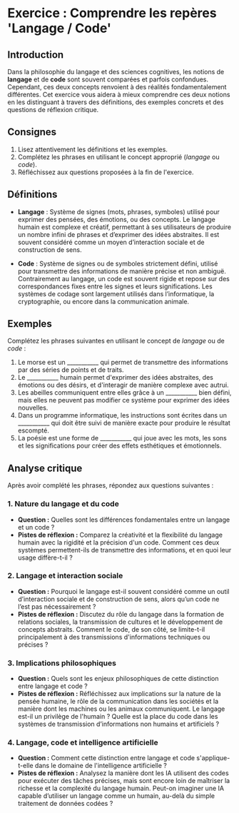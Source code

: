 # Exercice : Comprendre les repères  'Langage / Code'

## Introduction

Dans la philosophie du langage et des sciences cognitives, les notions de **langage** et de **code** sont souvent comparées et parfois confondues. Cependant, ces deux concepts renvoient à des réalités fondamentalement différentes. Cet exercice vous aidera à mieux comprendre ces deux notions en les distinguant à travers des définitions, des exemples concrets et des questions de réflexion critique.

## Consignes

1. Lisez attentivement les définitions et les exemples.
2. Complétez les phrases en utilisant le concept approprié (*langage* ou *code*).
3. Réfléchissez aux questions proposées à la fin de l'exercice.

## Définitions

- **Langage** : Système de signes (mots, phrases, symboles) utilisé pour exprimer des pensées, des émotions, ou des concepts. Le langage humain est complexe et créatif, permettant à ses utilisateurs de produire un nombre infini de phrases et d’exprimer des idées abstraites. Il est souvent considéré comme un moyen d’interaction sociale et de construction de sens.

- **Code** : Système de signes ou de symboles strictement défini, utilisé pour transmettre des informations de manière précise et non ambiguë. Contrairement au langage, un code est souvent rigide et repose sur des correspondances fixes entre les signes et leurs significations. Les systèmes de codage sont largement utilisés dans l’informatique, la cryptographie, ou encore dans la communication animale.

## Exemples

Complétez les phrases suivantes en utilisant le concept de *langage* ou de *code* :

1. Le morse est un ___________ qui permet de transmettre des informations par des séries de points et de traits.
2. Le ___________ humain permet d'exprimer des idées abstraites, des émotions ou des désirs, et d'interagir de manière complexe avec autrui.
3. Les abeilles communiquent entre elles grâce à un ___________ bien défini, mais elles ne peuvent pas modifier ce système pour exprimer des idées nouvelles.
4. Dans un programme informatique, les instructions sont écrites dans un ___________ qui doit être suivi de manière exacte pour produire le résultat escompté.
5. La poésie est une forme de ___________ qui joue avec les mots, les sons et les significations pour créer des effets esthétiques et émotionnels.

## Analyse critique

Après avoir complété les phrases, répondez aux questions suivantes :

### 1. Nature du langage et du code

- **Question :** Quelles sont les différences fondamentales entre un langage et un code ?
- **Pistes de réflexion :** Comparez la créativité et la flexibilité du langage humain avec la rigidité et la précision d'un code. Comment ces deux systèmes permettent-ils de transmettre des informations, et en quoi leur usage diffère-t-il ?

### 2. Langage et interaction sociale

- **Question :** Pourquoi le langage est-il souvent considéré comme un outil d’interaction sociale et de construction de sens, alors qu’un code ne l’est pas nécessairement ?
- **Pistes de réflexion :** Discutez du rôle du langage dans la formation de relations sociales, la transmission de cultures et le développement de concepts abstraits. Comment le code, de son côté, se limite-t-il principalement à des transmissions d'informations techniques ou précises ?

### 3. Implications philosophiques

- **Question :** Quels sont les enjeux philosophiques de cette distinction entre langage et code ? 
- **Pistes de réflexion :** Réfléchissez aux implications sur la nature de la pensée humaine, le rôle de la communication dans les sociétés et la manière dont les machines ou les animaux communiquent. Le langage est-il un privilège de l'humain ? Quelle est la place du code dans les systèmes de transmission d’informations non humains et artificiels ?

### 4. Langage, code et intelligence artificielle

- **Question :** Comment cette distinction entre langage et code s'applique-t-elle dans le domaine de l'intelligence artificielle ?
- **Pistes de réflexion :** Analysez la manière dont les IA utilisent des codes pour exécuter des tâches précises, mais sont encore loin de maîtriser la richesse et la complexité du langage humain. Peut-on imaginer une IA capable d’utiliser un langage comme un humain, au-delà du simple traitement de données codées ?